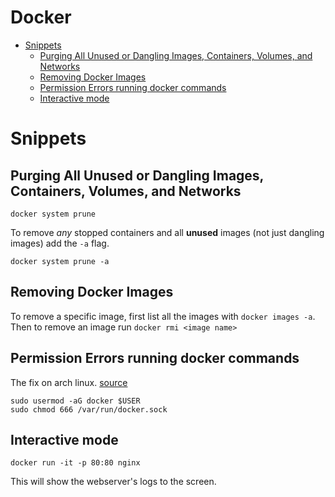 # Docker

<!-- vim-markdown-toc GFM -->

+ [Snippets](#snippets)
  * [Purging All Unused or Dangling Images, Containers, Volumes, and Networks](#purging-all-unused-or-dangling-images-containers-volumes-and-networks)
  * [Removing Docker Images](#removing-docker-images)
  * [Permission Errors running docker commands](#permission-errors-running-docker-commands)
  * [Interactive mode](#interactive-mode)

<!-- vim-markdown-toc -->

# Snippets

## Purging All Unused or Dangling Images, Containers, Volumes, and Networks

`docker system prune`

To remove _any_ stopped containers and all __unused__ images (not just dangling images) add the `-a` flag.

`docker system prune -a`

## Removing Docker Images

To remove a specific image, first list all the images with `docker images -a`. Then to remove an image run `docker rmi <image name>`

## Permission Errors running docker commands

The fix on arch linux. [source](https://stackoverflow.com/a/55024060/9163110)

```shell
sudo usermod -aG docker $USER
sudo chmod 666 /var/run/docker.sock
```

## Interactive mode

`docker run -it -p 80:80 nginx`

This will show the webserver's logs to the screen.
